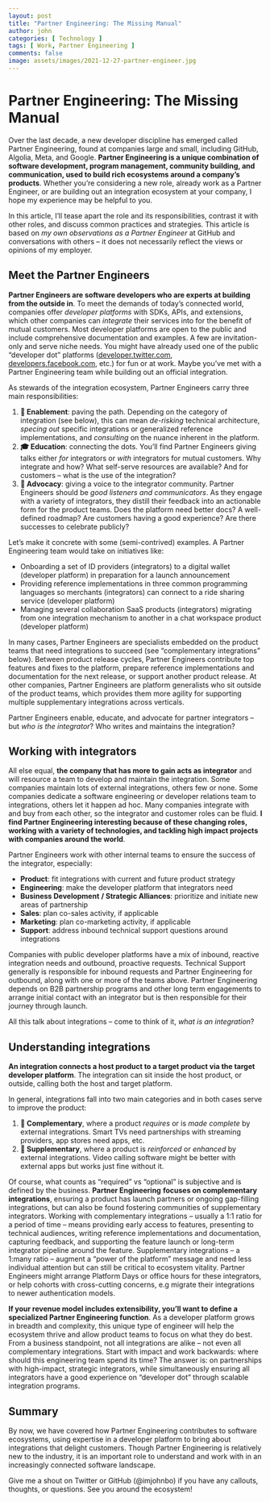```yaml
---
layout: post
title: "Partner Engineering: The Missing Manual"
author: john
categories: [ Technology ]
tags: [ Work, Partner Engineering ]
comments: false
image: assets/images/2021-12-27-partner-engineer.jpg
---
```


# Partner Engineering: The Missing Manual

Over the last decade, a new developer discipline has emerged called Partner Engineering, found at companies large and small, including GitHub, Algolia, Meta, and Google. **Partner Engineering is a unique combination of software development, program management, community building, and communication, used to build rich ecosystems around a company’s products**. Whether you’re considering a new role, already work as a Partner Engineer, or are building out an integration ecosystem at your company, I hope my experience may be helpful to you.

In this article, I’ll tease apart the role and its responsibilities, contrast it with other roles, and discuss common practices and strategies. This article is based on *my own observations as a Partner Engineer* at GitHub and conversations with others – it does not necessarily reflect the views or opinions of my employer.

## Meet the Partner Engineers

**Partner Engineers are software developers who are experts at building from the outside in**. To meet the demands of today’s connected world, companies offer *developer platforms* with SDKs, APIs, and extensions, which other companies can *integrate* their services into for the benefit of mutual customers. Most developer platforms are open to the public and include comprehensive documentation and examples. A few are invitation-only and serve niche needs. You might have already used one of the public “developer dot” platforms ([developer.twitter.com](developer.twitter.com), [developers.facebook.com](developers.facebook.com), etc.) for fun or at work. Maybe you’ve met with a Partner Engineering team while building out an official integration.

As stewards of the integration ecosystem, Partner Engineers carry three main responsibilities:
1. **🔦 Enablement**: paving the path. Depending on the category of integration (see below), this can mean *de-risking* technical architecture, *specing out* specific integrations or generalized reference implementations, and *consulting* on the nuance inherent in the platform.
2. **🎓 Education**: connecting the dots. You’ll find Partner Engineers giving talks either *for* integrators or *with* integrators for mutual customers. Why integrate and how? What self-serve resources are available? And for customers – what is the use of the integration? 
3. **📣 Advocacy**: giving a voice to the integrator community. Partner Engineers should be *good listeners and communicators*. As they engage with a variety of integrators, they distill their feedback into an actionable form for the product teams. Does the platform need better docs? A well-defined roadmap? Are customers having a good experience? Are there successes to celebrate publicly?

Let’s make it concrete with some (semi-contrived) examples. A Partner Engineering team would take on initiatives like:
- Onboarding a set of ID providers (integrators) to a digital wallet (developer platform) in preparation for a launch announcement
- Providing reference implementations in three common programming languages so merchants (integrators) can connect to a ride sharing service (developer platform)
- Managing several collaboration SaaS products (integrators) migrating from one integration mechanism to another in a chat workspace product (developer platform)

In many cases, Partner Engineers are specialists embedded on the product teams that need integrations to succeed (see “complementary integrations” below). Between product release cycles, Partner Engineers contribute top features and fixes to the platform, prepare reference implementations and documentation for the next release, or support another product release. At other companies, Partner Engineers are platform generalists who sit outside of the product teams, which provides them more agility for supporting multiple supplementary integrations across verticals.

Partner Engineers enable, educate, and advocate for partner integrators – but *who is the integrator*? Who writes and maintains the integration?

## Working with integrators

All else equal, **the company that has more to gain acts as integrator** and will resource a team to develop and maintain the integration. Some companies maintain lots of external integrations, others few or none. Some companies dedicate a software engineering or developer relations team to integrations, others let it happen ad hoc. Many companies integrate with and buy from each other, so the integrator and customer roles can be fluid. **I find Partner Engineering interesting because of these changing roles, working with a variety of technologies, and tackling high impact projects with companies around the world**.

Partner Engineers work with other internal teams to ensure the success of the integrator, especially:
- **Product**: fit integrations with current and future product strategy
- **Engineering**: make the developer platform that integrators need
- **Business Development** **/ Strategic Alliances**: prioritize and initiate new areas of partnership
- **Sales**: plan co-sales activity, if applicable
- **Marketing**: plan co-marketing activity, if applicable
- **Support**: address inbound technical support questions around integrations

Companies with public developer platforms have a mix of inbound, reactive integration needs and outbound, proactive requests. Technical Support generally is responsible for inbound requests and Partner Engineering for outbound, along with one or more of the teams above. Partner Engineering depends on B2B partnership programs and other long term engagements to arrange initial contact with an integrator but is then responsible for their journey through launch.

All this talk about integrations – come to think of it, *what is an integration*?

## Understanding integrations
 
**An integration connects a host product to a target product via the target developer platform**. The integration can sit inside the host product, or outside, calling both the host and target platform.

In general, integrations fall into two main categories and in both cases serve to improve the product:
1. **🧩 Complementary**, where a product *requires* or is *made complete* by external integrations. Smart TVs need partnerships with streaming providers, app stores need apps, etc.
2. **💅 Supplementary**, where a product is *reinforced* or *enhanced* by external integrations. Video calling software might be better with external apps but works just fine without it.

Of course, what counts as “required” vs “optional” is subjective and is defined by the business. **Partner Engineering** **focuses on complementary integrations**, ensuring a product has launch partners or ongoing gap-filling integrations, but can also be found fostering communities of supplementary integrators. Working with complementary integrations – usually a 1:1 ratio for a period of time – means providing early access to features, presenting to technical audiences, writing reference implementations and documentation, capturing feedback, and supporting the feature launch or long-term integrator pipeline around the feature. Supplementary integrations – a 1:many ratio – augment a “power of the platform” message and need less individual attention but can still be critical to ecosystem vitality. Partner Engineers might arrange Platform Days or office hours for these integrators, or help cohorts with cross-cutting concerns, e.g migrate their integrations to newer authentication models.

**If your revenue model includes extensibility, you’ll want to define a specialized Partner Engineering function**. As a developer platform grows in breadth and complexity, this unique type of engineer will help the ecosystem thrive and allow product teams to focus on what they do best. From a business standpoint, not all integrations are alike – not even all complementary integrations. Start with impact and work backwards: where should this engineering team spend its time? The answer is: on partnerships with high-impact, strategic integrators, while simultaneously ensuring all integrators have a good experience on “developer dot” through scalable integration programs.

## Summary

By now, we have covered how Partner Engineering contributes to software ecosystems, using expertise in a developer platform to bring about integrations that delight customers. Though Partner Engineering is relatively new to the industry, it is an important role to understand and work with in an increasingly connected software landscape.

Give me a shout on Twitter or GitHub (@imjohnbo) if you have any callouts, thoughts, or questions. See you around the ecosystem!
